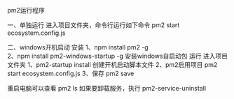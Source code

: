 pm2运行程序

一、单独运行
进入项目文件夹，命令行运行如下命令
pm2 start ecosystem.config.js

二、windows开机启动
安装
1、npm install pm2 -g   
2、npm install pm2-windows-startup -g   安装windows自启动包
运行
进入项目文件夹
1、pm2-startup install  创建开机启动脚本文件
2、pm2启用项目 pm2 start ecosystem.config.js
3、保存 pm2 save

重启电脑可以查看  pm2 ls
如果要卸载服务，执行 pm2-service-uninstall
